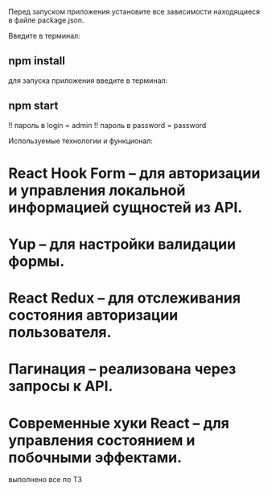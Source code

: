 Перед запуском приложения установите все зависимости находящиеся в файле package.json.

Введите в терминал:

## npm install

для запуска приложения введите в терминал:

## npm start

!! пароль в login = admin
!! пароль в password = password

Используемые технологии и функционал:

# React Hook Form – для авторизации и управления локальной информацией сущностей из API.

# Yup – для настройки валидации формы.

# React Redux – для отслеживания состояния авторизации пользователя.

# Пагинация – реализована через запросы к API.

# Современные хуки React – для управления состоянием и побочными эффектами.

выполнено все по ТЗ
